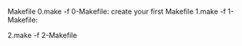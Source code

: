 Makefile
0.make -f 0-Makefile:
create your first Makefile
1.make -f 1-Makefile:

2.make -f 2-Makefile
